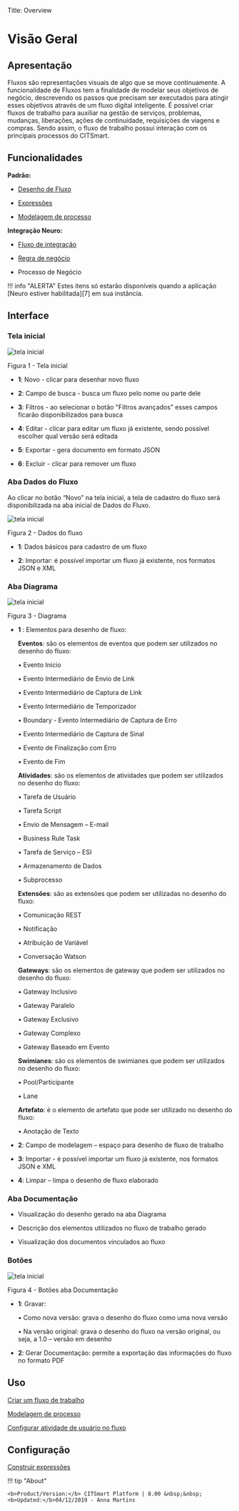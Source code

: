 Title: Overview

# Visão Geral

## Apresentação

Fluxos são representações visuais de algo que se move continuamente. A funcionalidade de Fluxos tem a finalidade de modelar seus objetivos de negócio, descrevendo os passos que precisam ser executados para atingir esses objetivos através de um fluxo digital inteligente. É possível criar fluxos de trabalho para auxiliar na gestão de serviços, problemas, mudanças, liberações, ações de continuidade, requisições de viagens e compras. Sendo assim, o fluxo de trabalho possui interação com os principais processos do CITSmart.

## Funcionalidades

**Padrão:**

- [Desenho de Fluxo][1]

- [Expressões][2]

- [Modelagem de processo][3]

**Integração Neuro:**

- [Fluxo de integração][4]

- [Regra de negócio][5]

- Processo de Negócio

!!! info "ALERTA"
    Estes itens só estarão disponíveis quando a aplicação [Neuro estiver habilitada][7] em sua instância.

## Interface

### Tela inicial

![tela inicial](images/workflow-1.png)

Figura 1 - Tela inicial


 - **1**: Novo - clicar para desenhar novo fluxo

 - **2**: Campo de busca - busca um fluxo pelo nome ou parte dele
 
 - **3**: Filtros - ao selecionar o botão "Filtros avançados" esses campos ficarão disponibilizados para busca
 
 - **4**: Editar - clicar para editar um fluxo já existente, sendo possível escolher qual versão será editada
 
 - **5**: Exportar - gera documento em formato JSON
 
 - **6**: Excluir - clicar para remover um fluxo

### Aba Dados do Fluxo

Ao clicar no botão “Novo” na tela inicial, a tela de cadastro do fluxo será disponibilizada na aba inicial de Dados do Fluxo.

![tela inicial](images/workflow-2.png)

Figura 2 - Dados do fluxo


 - **1**: Dados básicos para cadastro de um fluxo
  
 - **2**: Importar: é possível importar um fluxo já existente, nos formatos JSON e XML


### Aba Diagrama

![tela inicial](images/workflow-3.png)

Figura 3 - Diagrama

- **1** : Elementos para desenho de fluxo:
  
  **Eventos**: são os elementos de eventos que podem ser utilizados no desenho do fluxo:

  • Evento Início

  • Evento Intermediário de Envio de Link

  • Evento Intermediário de Captura de Link

  • Evento Intermediário de Temporizador

  • Boundary - Evento Intermediário de Captura de Erro

  • Evento Intermediário de Captura de Sinal

  • Evento de Finalização com Erro

  • Evento de Fim
  
  **Atividades**: são os elementos de atividades que podem ser utilizados no desenho do fluxo:

   • Tarefa de Usuário

   • Tarefa Script

   • Envio de Mensagem – E-mail

   • Business Rule Task

   • Tarefa de Serviço – ESI

   • Armazenamento de Dados

   • Subprocesso
   
   **Extensões**: são as extensões que podem ser utilizadas no desenho do fluxo:

   • Comunicação REST

   • Notificação

   • Atribuição de Variável

   • Conversação Watson
   
   **Gateways**: são os elementos de gateway que podem ser utilizados no desenho do fluxo:

   • Gateway Inclusivo

   • Gateway Paralelo

   • Gateway Exclusivo

   • Gateway Complexo

   • Gateway Baseado em Evento
   
   **Swimianes**: são os elementos de swimianes que podem ser utilizados no desenho do fluxo:

   • Pool/Participante

   • Lane
   
   **Artefato**: é o elemento de artefato que pode ser utilizado no desenho do fluxo:

   • Anotação de Texto
   



 - **2**: Campo de modelagem – espaço para desenho de fluxo de trabalho
 
 - **3**: Importar - é possível importar um fluxo já existente, nos formatos JSON e XML

 - **4**: Limpar – limpa o desenho de fluxo elaborado

### Aba Documentação

 - Visualização do desenho gerado na aba Diagrama

 - Descrição dos elementos utilizados no fluxo de trabalho gerado

 - Visualização dos documentos vinculados ao fluxo

### Botões

![tela inicial](images/workflow-4.png)

Figura 4 - Botões aba Documentação

 - **1**: Gravar:  
 
     •	Como nova versão: grava o desenho do fluxo como uma nova versão

     •	Na versão original: grava o desenho do fluxo na versão original, ou seja, a 1.0 – versão em desenho

 - **2**: Gerar Documentação: permite a exportação das informações do fluxo no formato PDF


Uso
---

[Criar um fluxo de trabalho](/pt-br/citsmart-platform-8/workflow/use/create-flow.html)

[Modelagem de processo](/pt-br/citsmart-platform-8/workflow/use/modeling.html)

[Configurar atividade de usuário no fluxo](/pt-br/citsmart-platform-8/workflow/use/user-task-configure.html)


Configuração
----------

[Construir expressões](/pt-br/citsmart-platform-8/workflow/configuration/expressions-creator.html)

!!! tip "About"

    <b>Product/Version:</b> CITSmart Platform | 8.00 &nbsp;&nbsp;
    <b>Updated:</b>04/12/2019 - Anna Martins


[1]:/pt-br/citsmart-platform-8/workflow/use/create-flow.html
[2]:/pt-br/citsmart-platform-8/workflow/configuration/expressions-creator.html
[3]:/pt-br/citsmart-platform-8/workflow/use/modeling.html
[4]:/pt-br/neuro/advanced-options/process-integration-flow.html
[5]:/pt-br/neuro/advanced-options/business-rules.html
[6]:
[7]:/pt-br/neuro/enable-neuro.html
